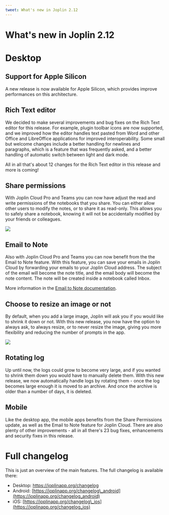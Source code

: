 ```yaml
---
tweet: What's new in Joplin 2.12
---
```


# What's new in Joplin 2.12

# Desktop

## Support for Apple Silicon

A new release is now available for Apple Silicon, which provides improve performances on this architecture.

## Rich Text editor

We decided to make several improvements and bug fixes on the Rich Text editor for this release. For example, plugin toolbar icons are now supported, and we improved how the editor handles text pasted from Word and other Office and LibreOffice applications for improved interoperability. Some small but welcome changes include a better handling for newlines and paragraphs, which is a feature that was frequently asked, and a better handling of automatic switch between light and dark mode.

All in all that's about 12 changes for the Rich Text editor in this release and more is coming!

## Share permissions

With Joplin Cloud Pro and Teams you can now have adjust the read and write permissions of the notebooks that you share. You can either allow other users to modify the notes, or to share it as read-only. This allows you to safely share a notebook, knowing it will not be accidentally modified by your friends or colleagues.

![](https://raw.githubusercontent.com/laurent22/joplin/dev/Assets/WebsiteAssets/images/news/20230825-share-permissions.png)

## Email to Note

Also with Joplin Cloud Pro and Teams you can now benefit from the the Email to Note feature. With this feature, you can save your emails in Joplin Cloud by forwarding your emails to your Joplin Cloud address. The subject of the email will become the note title, and the email body will become the note content. The note will be created inside a notebook called Inbox.

More information in the [Email to Note documentation](https://joplinapp.org/email%5C_to%5C_note/).

## Choose to resize an image or not

By default, when you add a large image, Joplin will ask you if you would like to shrink it down or not. With this new release, you now have the option to always ask, to always resize, or to never resize the image, giving you more flexibility and reducing the number of prompts in the app.

![](https://raw.githubusercontent.com/laurent22/joplin/dev/Assets/WebsiteAssets/images/news/20230825-resize-note.png)

## Rotating log

Up until now, the logs could grow to become very large, and if you wanted to shrink them down you would have to manually delete them. With this new release, we now automatically handle logs by rotating them - once the log becomes large enough it is moved to an archive. And once the archive is older than a number of days, it is deleted.

## Mobile

Like the desktop app, the mobile apps benefits from the Share Permissions update, as well as the Email to Note feature for Joplin Cloud. There are also plenty of other improvements - all in all there's 23 bug fixes, enhancements and security fixes in this release.

# Full changelog

This is just an overview of the main features. The full changelog is available there:

- Desktop: https://joplinapp.org/changelog
- Android: [https://joplinapp.org/changelog\_android](https://joplinapp.org/changelog_android)
- iOS: [https://joplinapp.org/changelog\_ios](https://joplinapp.org/changelog_ios)
